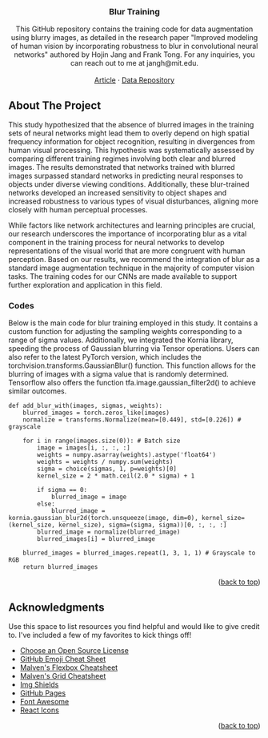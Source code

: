 <!-- PROJECT LOGO -->
<br />
<div align="center">

  <h3 align="center">Blur Training</h3>

  <p align="center">
    This GitHub repository contains the training code for data augmentation using blurry images, as detailed in the research paper "Improved modeling of human vision by incorporating robustness to blur in convolutional neural networks" authored by Hojin Jang and Frank Tong. For any inquiries, you can reach out to me at jangh@mit.edu.
    <br />
    <br />
    <a href="https://www.biorxiv.org/content/10.1101/2023.07.29.551089v1">Article</a>
    ·
    <a href="https://osf.io/upf5w/">Data Repository</a>
  </p>
</div>

<!-- ABOUT THE PROJECT -->
## About The Project

This study hypothesized that the absence of blurred images in the training sets of neural networks might lead them to overly depend on high spatial frequency information for object recognition, resulting in divergences from human visual processing. This hypothesis was systematically assessed by comparing different training regimes involving both clear and blurred images. The results demonstrated that networks trained with blurred images surpassed standard networks in predicting neural responses to objects under diverse viewing conditions. Additionally, these blur-trained networks developed an increased sensitivity to object shapes and increased robustness to various types of visual disturbances, aligning more closely with human perceptual processes. 

While factors like network architectures and learning principles are crucial, our research underscores the importance of incorporating blur as a vital component in the training process for neural networks to develop representations of the visual world that are more congruent with human perception. Based on our results, we recommend the integration of blur as a standard image augmentation technique in the majority of computer vision tasks. The training codes for our CNNs are made available to support further exploration and application in this field.

### Codes

Below is the main code for blur training employed in this study. It contains a custom function for adjusting the sampling weights corresponding to a range of sigma values. Additionally, we integrated the Kornia library, speeding the process of Gaussian blurring via Tensor operations. Users can also refer to the latest PyTorch version, which includes the torchvision.transforms.GaussianBlur() function. This function allows for the blurring of images with a sigma value that is randomly determined. Tensorflow also offers the function tfa.image.gaussian_filter2d() to achieve similar outcomes. 

```
def add_blur_with(images, sigmas, weights):
    blurred_images = torch.zeros_like(images)
    normalize = transforms.Normalize(mean=[0.449], std=[0.226]) # grayscale

    for i in range(images.size(0)): # Batch size
        image = images[i, :, :, :]
        weights = numpy.asarray(weights).astype('float64')
        weights = weights / numpy.sum(weights)
        sigma = choice(sigmas, 1, p=weights)[0]
        kernel_size = 2 * math.ceil(2.0 * sigma) + 1

        if sigma == 0:
            blurred_image = image
        else:
            blurred_image = kornia.gaussian_blur2d(torch.unsqueeze(image, dim=0), kernel_size=(kernel_size, kernel_size), sigma=(sigma, sigma))[0, :, :, :]
        blurred_image = normalize(blurred_image)
        blurred_images[i] = blurred_image

    blurred_images = blurred_images.repeat(1, 3, 1, 1) # Grayscale to RGB
    return blurred_images

```

<p align="right">(<a href="#readme-top">back to top</a>)</p>


<!-- ACKNOWLEDGMENTS -->
## Acknowledgments

Use this space to list resources you find helpful and would like to give credit to. I've included a few of my favorites to kick things off!

* [Choose an Open Source License](https://choosealicense.com)
* [GitHub Emoji Cheat Sheet](https://www.webpagefx.com/tools/emoji-cheat-sheet)
* [Malven's Flexbox Cheatsheet](https://flexbox.malven.co/)
* [Malven's Grid Cheatsheet](https://grid.malven.co/)
* [Img Shields](https://shields.io)
* [GitHub Pages](https://pages.github.com)
* [Font Awesome](https://fontawesome.com)
* [React Icons](https://react-icons.github.io/react-icons/search)

<p align="right">(<a href="#readme-top">back to top</a>)</p>



<!-- MARKDOWN LINKS & IMAGES -->
<!-- https://www.markdownguide.org/basic-syntax/#reference-style-links -->
[contributors-shield]: https://img.shields.io/github/contributors/othneildrew/Best-README-Template.svg?style=for-the-badge
[contributors-url]: https://github.com/othneildrew/Best-README-Template/graphs/contributors
[forks-shield]: https://img.shields.io/github/forks/othneildrew/Best-README-Template.svg?style=for-the-badge
[forks-url]: https://github.com/othneildrew/Best-README-Template/network/members
[stars-shield]: https://img.shields.io/github/stars/othneildrew/Best-README-Template.svg?style=for-the-badge
[stars-url]: https://github.com/othneildrew/Best-README-Template/stargazers
[issues-shield]: https://img.shields.io/github/issues/othneildrew/Best-README-Template.svg?style=for-the-badge
[issues-url]: https://github.com/othneildrew/Best-README-Template/issues
[license-shield]: https://img.shields.io/github/license/othneildrew/Best-README-Template.svg?style=for-the-badge
[license-url]: https://github.com/othneildrew/Best-README-Template/blob/master/LICENSE.txt
[linkedin-shield]: https://img.shields.io/badge/-LinkedIn-black.svg?style=for-the-badge&logo=linkedin&colorB=555
[linkedin-url]: https://linkedin.com/in/othneildrew
[product-screenshot]: images/screenshot.png
[Next.js]: https://img.shields.io/badge/next.js-000000?style=for-the-badge&logo=nextdotjs&logoColor=white
[Next-url]: https://nextjs.org/
[React.js]: https://img.shields.io/badge/React-20232A?style=for-the-badge&logo=react&logoColor=61DAFB
[React-url]: https://reactjs.org/
[Vue.js]: https://img.shields.io/badge/Vue.js-35495E?style=for-the-badge&logo=vuedotjs&logoColor=4FC08D
[Vue-url]: https://vuejs.org/
[Angular.io]: https://img.shields.io/badge/Angular-DD0031?style=for-the-badge&logo=angular&logoColor=white
[Angular-url]: https://angular.io/
[Svelte.dev]: https://img.shields.io/badge/Svelte-4A4A55?style=for-the-badge&logo=svelte&logoColor=FF3E00
[Svelte-url]: https://svelte.dev/
[Laravel.com]: https://img.shields.io/badge/Laravel-FF2D20?style=for-the-badge&logo=laravel&logoColor=white
[Laravel-url]: https://laravel.com
[Bootstrap.com]: https://img.shields.io/badge/Bootstrap-563D7C?style=for-the-badge&logo=bootstrap&logoColor=white
[Bootstrap-url]: https://getbootstrap.com
[JQuery.com]: https://img.shields.io/badge/jQuery-0769AD?style=for-the-badge&logo=jquery&logoColor=white
[JQuery-url]: https://jquery.com 
